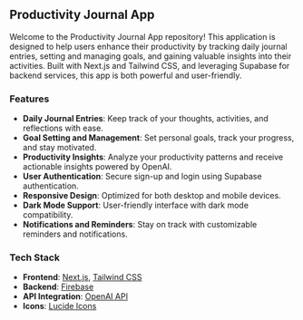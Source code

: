 ## Productivity Journal App

Welcome to the Productivity Journal App repository! This application is designed to help users enhance their productivity by tracking daily journal entries, setting and managing goals, and gaining valuable insights into their activities. Built with Next.js and Tailwind CSS, and leveraging Supabase for backend services, this app is both powerful and user-friendly.

### Features

- **Daily Journal Entries**: Keep track of your thoughts, activities, and reflections with ease.
- **Goal Setting and Management**: Set personal goals, track your progress, and stay motivated.
- **Productivity Insights**: Analyze your productivity patterns and receive actionable insights powered by OpenAI.
- **User Authentication**: Secure sign-up and login using Supabase authentication.
- **Responsive Design**: Optimized for both desktop and mobile devices.
- **Dark Mode Support**: User-friendly interface with dark mode compatibility.
- **Notifications and Reminders**: Stay on track with customizable reminders and notifications.

### Tech Stack

- **Frontend**: [Next.js](https://nextjs.org/), [Tailwind CSS](https://tailwindcss.com/)
- **Backend**: [Firebase](https://firebase.com/) 
- **API Integration**: [OpenAI API](https://beta.openai.com/)
- **Icons**: [Lucide Icons](https://lucide.dev/)

